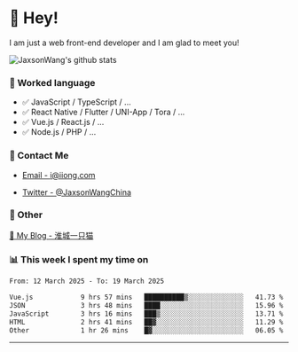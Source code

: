 # 👋 Hey!

I am just a web front-end developer and I am glad to meet you!

![JaxsonWang's github stats](https://github-readme-stats.vercel.app/api?username=JaxsonWang&&show_icons=true&&title_color=1abc9c&&icon_color=1abc9c)


### 📝 Worked language

- ✅ JavaScript / TypeScript / ...
- ✅ React Native / Flutter / UNI-App / Tora / ...
- ✅ Vue.js / React.js / ...
- ✅ Node.js / PHP / ...

### 📮 Contact Me

- [Email - i@iiong.com](mailto:i@iiong.com)

- [Twitter - @JaxsonWangChina](https://twitter.com/JaxsonWangChina)

### 🤪 Other

[📌 My Blog - 淮城一只猫](https://iiong.com)

### 📊 This week I spent my time on

<!--START_SECTION:waka-->

```txt
From: 12 March 2025 - To: 19 March 2025

Vue.js            9 hrs 57 mins   ██████████▒░░░░░░░░░░░░░░   41.73 %
JSON              3 hrs 48 mins   ████░░░░░░░░░░░░░░░░░░░░░   15.96 %
JavaScript        3 hrs 16 mins   ███▒░░░░░░░░░░░░░░░░░░░░░   13.71 %
HTML              2 hrs 41 mins   ██▓░░░░░░░░░░░░░░░░░░░░░░   11.29 %
Other             1 hr 26 mins    █▓░░░░░░░░░░░░░░░░░░░░░░░   06.05 %
```

<!--END_SECTION:waka-->

---
